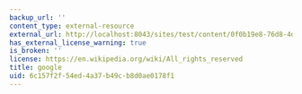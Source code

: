 ```yaml
---
backup_url: ''
content_type: external-resource
external_url: http://localhost:8043/sites/test/content/0f0b19e8-76d8-4dbf-9a4e-d1589bc969f5/?ocw_resource_link_uuid=0f0b19e8-76d8-4dbf-9a4e-d1589bc969f5&ocw_resource_link_suffix=
has_external_license_warning: true
is_broken: ''
license: https://en.wikipedia.org/wiki/All_rights_reserved
title: google
uid: 6c157f2f-54ed-4a37-b49c-b8d0ae0178f1
---
```

